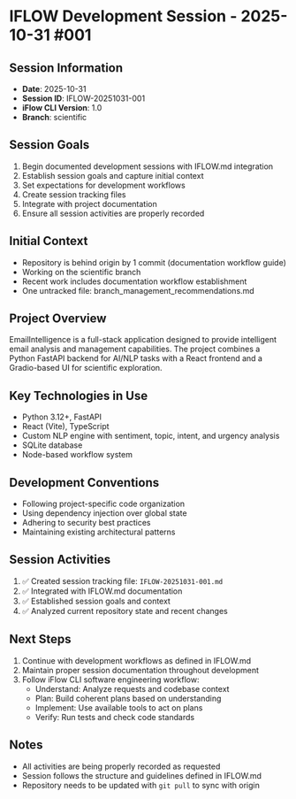 # IFLOW Development Session - 2025-10-31 #001

## Session Information
- **Date**: 2025-10-31
- **Session ID**: IFLOW-20251031-001
- **iFlow CLI Version**: 1.0
- **Branch**: scientific

## Session Goals
1. Begin documented development sessions with IFLOW.md integration
2. Establish session goals and capture initial context
3. Set expectations for development workflows
4. Create session tracking files
5. Integrate with project documentation
6. Ensure all session activities are properly recorded

## Initial Context
- Repository is behind origin by 1 commit (documentation workflow guide)
- Working on the scientific branch
- Recent work includes documentation workflow establishment
- One untracked file: branch_management_recommendations.md

## Project Overview
EmailIntelligence is a full-stack application designed to provide intelligent email analysis and management capabilities. The project combines a Python FastAPI backend for AI/NLP tasks with a React frontend and a Gradio-based UI for scientific exploration.

## Key Technologies in Use
- Python 3.12+, FastAPI
- React (Vite), TypeScript
- Custom NLP engine with sentiment, topic, intent, and urgency analysis
- SQLite database
- Node-based workflow system

## Development Conventions
- Following project-specific code organization
- Using dependency injection over global state
- Adhering to security best practices
- Maintaining existing architectural patterns

## Session Activities
1. ✅ Created session tracking file: `IFLOW-20251031-001.md`
2. ✅ Integrated with IFLOW.md documentation
3. ✅ Established session goals and context
4. ✅ Analyzed current repository state and recent changes

## Next Steps
1. Continue with development workflows as defined in IFLOW.md
2. Maintain proper session documentation throughout development
3. Follow iFlow CLI software engineering workflow:
   - Understand: Analyze requests and codebase context
   - Plan: Build coherent plans based on understanding
   - Implement: Use available tools to act on plans
   - Verify: Run tests and check code standards

## Notes
- All activities are being properly recorded as requested
- Session follows the structure and guidelines defined in IFLOW.md
- Repository needs to be updated with `git pull` to sync with origin